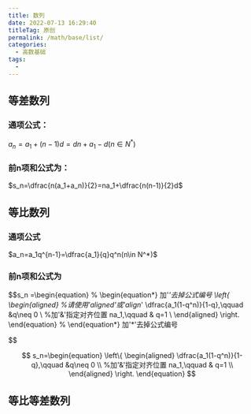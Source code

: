 ```yaml
---
title: 数列
date: 2022-07-13 16:29:40
titleTag: 原创
permalink: /math/base/list/
categories:
  - 高数基础
tags:
  - 
---
```

## 等差数列
### 通项公式：

$a_n = a_1+(n-1)d = dn+a_1-d(n\in N^*)$

### 前n项和公式为：
$s_n=\dfrac{n(a_1+a_n)}{2}=na_1+\dfrac{n(n-1)}{2}d$ 
## 等比数列

### 通项公式

$a_n=a_1q^{n-1}=\dfrac{a_1}{q}q^n(n\in N^*)$

### 前n项和公式为

$$s_n =\begin{equation}
   % \begin{equation*} 加'*'去掉公式编号
   \left\{
   \begin{aligned}     %请使用'aligned'或'align*'
   \dfrac{a_1(1-q^n)}{1-q},\qquad &q\neq 0  \\     %加'&'指定对齐位置
   na_1,\qquad & q=1 \\
   \end{aligned}
   \right.
   \end{equation} % \end{equation*}   加'*'去掉公式编号
   
$$

$$
    s_n=\begin{equation}
    \left\{
   \begin{aligned}
   \dfrac{a_1(1-q^n)}{1-q},\qquad &q\neq 0  \\     %加'&'指定对齐位置
   na_1,\qquad & q=1 \\
   \end{aligned}
   \right.
   \end{equation}
$$

## 等比等差数列
